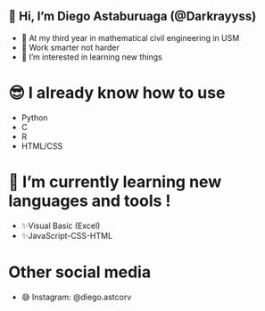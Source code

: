 ## 👋 Hi, I’m Diego Astaburuaga (@Darkrayyss) 
- 👋 At my third year in mathematical civil engineering in USM
- 🤯 Work smarter not harder
- 👀 I’m interested in learning new things
# 😎 I already know how to use
- Python
- C
- R
- HTML/CSS
# 🌱 I’m currently learning new languages and tools !
- ✨Visual Basic (Excel)
- ✨JavaScript-CSS-HTML
# Other social media
- 😅 Instagram: @diego.astcorv
<!---
Darkrayyss/Darkrayyss is a ✨ special ✨ repository because its `README.md` (this file) appears on your GitHub profile.
You can click the Preview link to take a look at your changes.
--->
